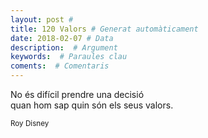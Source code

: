 ```yaml
---
layout: post #
title: 120 Valors # Generat automàticament
date: 2018-02-07 # Data
description:  # Argument
keywords:  # Paraules clau
coments:  # Comentaris
---
```


No és difícil prendre una decisió <br />
quan hom sap quin són els seus valors. <br />

<small>Roy Disney</small>
